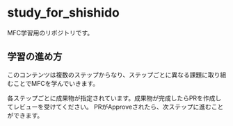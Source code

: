 # study_for_shishido
MFC学習用のリポジトリです。

## 学習の進め方
このコンテンツは複数のステップからなり、ステップごとに異なる課題に取り組むことでMFCを学んでいきます。

各ステップごとに成果物が指定されています。成果物が完成したらPRを作成してレビューを受けてください。
PRがApproveされたら、次ステップに進むことができます。

